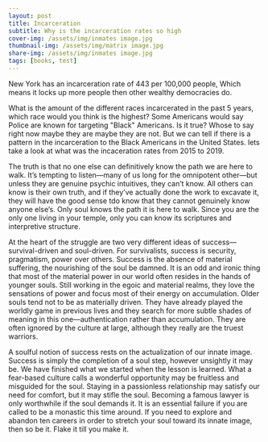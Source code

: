 ```yaml
---
layout: post
title: Incarceration
subtitle: Why is the incarceration rates so high
cover-img: /assets/img/inmates image.jpg
thumbnail-img: /assets/img/matrix image.jpg
share-img: /assets/img/inmates image.jpg
tags: [books, test]
---
```


New York has an incarceration rate of 443 per 100,000 people, Which means it locks up more people then other wealthy democracies do.

What is the amount of the different races incarcerated in the past 5 years, which race would you think is the highest? Some Americans would say Police are known for targeting "Black" Americans. Is it true? Whose to say right now maybe they are maybe they are not. But we can tell if there is a pattern in the incarceration to the Black Americans in the United States. lets take a look at what was the incaceration rates from 2015 to 2019.

The truth is that no one else can definitively know the path we are here to walk. It’s tempting to listen—many of us long for the omnipotent other—but unless they are genuine psychic intuitives, they can’t know. All others can know is their own truth, and if they’ve actually done the work to excavate it, they will have the good sense tdo know that they cannot genuinely know anyone else’s. Only soul knows the path it is here to walk. Since you are the only one living in your temple, only you can know its scriptures and interpretive structure.

At the heart of the struggle are two very different ideas of success—survival-driven and soul-driven. For survivalists, success is security, pragmatism, power over others. Success is the absence of material suffering, the nourishing of the soul be damned. It is an odd and ironic thing that most of the material power in our world often resides in the hands of younger souls. Still working in the egoic and material realms, they love the sensations of power and focus most of their energy on accumulation. Older souls tend not to be as materially driven. They have already played the worldly game in previous lives and they search for more subtle shades of meaning in this one—authentication rather than accumulation. They are often ignored by the culture at large, although they really are the truest warriors.

A soulful notion of success rests on the actualization of our innate image. Success is simply the completion of a soul step, however unsightly it may be. We have finished what we started when the lesson is learned. What a fear-based culture calls a wonderful opportunity may be fruitless and misguided for the soul. Staying in a passionless relationship may satisfy our need for comfort, but it may stifle the soul. Becoming a famous lawyer is only worthwhile if the soul demands it. It is an essential failure if you are called to be a monastic this time around. If you need to explore and abandon ten careers in order to stretch your soul toward its innate image, then so be it. Flake it till you make it.
